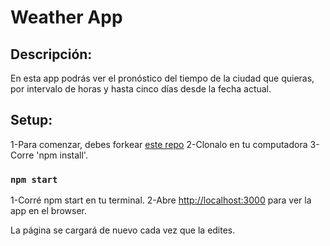 # Weather App

## Descripción:
En esta app podrás ver el pronóstico del tiempo de la ciudad que quieras, por intervalo de horas y hasta cinco días desde la fecha actual.

## Setup:

1-Para comenzar, debes forkear [este repo](https://github.com/orianachv/weather-app)
2-Clonalo en tu computadora
3-Corre 'npm install'.

### `npm start`

1-Corré npm start en tu terminal.
2-Abre [http://localhost:3000](http://localhost:3000) para ver la app en el browser.

La página se cargará de nuevo cada vez que la edites.<br>
